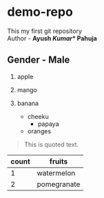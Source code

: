 # demo-repo
This my first git repository
<br>
Author - **Ayush *Kumar*\* Pahuja**   
## Gender - Male
1. apple
2. mango
3. banana

   - cheeku
      - papaya
   - oranges



> This is quoted text.


count|fruits
-|-
1|watermelon
2|pomegranate
